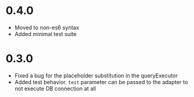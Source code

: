 # 0.4.0

- Moved to non-es6 syntax
- Added minimal test suite

# 0.3.0

- Fixed a bug for the placeholder substitution in the queryExecutor
- Added test behavior. `test` parameter can be passed to the adapter to not execute DB connection at all
